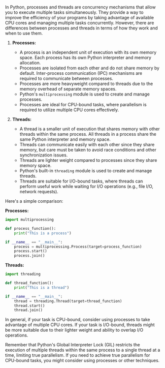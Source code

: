 In Python, processes and threads are concurrency mechanisms that allow you to execute multiple tasks simultaneously. They provide a way to improve the efficiency of your programs by taking advantage of available CPU cores and managing multiple tasks concurrently. However, there are differences between processes and threads in terms of how they work and when to use them.

1. **Processes:**

   - A process is an independent unit of execution with its own memory space. Each process has its own Python interpreter and memory allocation.
   - Processes are isolated from each other and do not share memory by default. Inter-process communication (IPC) mechanisms are required to communicate between processes.
   - Processes are more heavyweight compared to threads due to the memory overhead of separate memory spaces.
   - Python's `multiprocessing` module is used to create and manage processes.
   - Processes are ideal for CPU-bound tasks, where parallelism is required to utilize multiple CPU cores effectively.

2. **Threads:**

   - A thread is a smaller unit of execution that shares memory with other threads within the same process. All threads in a process share the same Python interpreter and memory space.
   - Threads can communicate easily with each other since they share memory, but care must be taken to avoid race conditions and other synchronization issues.
   - Threads are lighter weight compared to processes since they share memory space.
   - Python's built-in `threading` module is used to create and manage threads.
   - Threads are suitable for I/O-bound tasks, where threads can perform useful work while waiting for I/O operations (e.g., file I/O, network requests).

Here's a simple comparison:

**Processes:**
```python
import multiprocessing

def process_function():
    print("This is a process")

if __name__ == "__main__":
    process = multiprocessing.Process(target=process_function)
    process.start()
    process.join()
```

**Threads:**
```python
import threading

def thread_function():
    print("This is a thread")

if __name__ == "__main__":
    thread = threading.Thread(target=thread_function)
    thread.start()
    thread.join()
```

In general, if your task is CPU-bound, consider using processes to take advantage of multiple CPU cores. If your task is I/O-bound, threads might be more suitable due to their lighter weight and ability to overlap I/O operations.

Remember that Python's Global Interpreter Lock (GIL) restricts the execution of multiple threads within the same process to a single thread at a time, limiting true parallelism. If you need to achieve true parallelism for CPU-bound tasks, you might consider using processes or other techniques.
